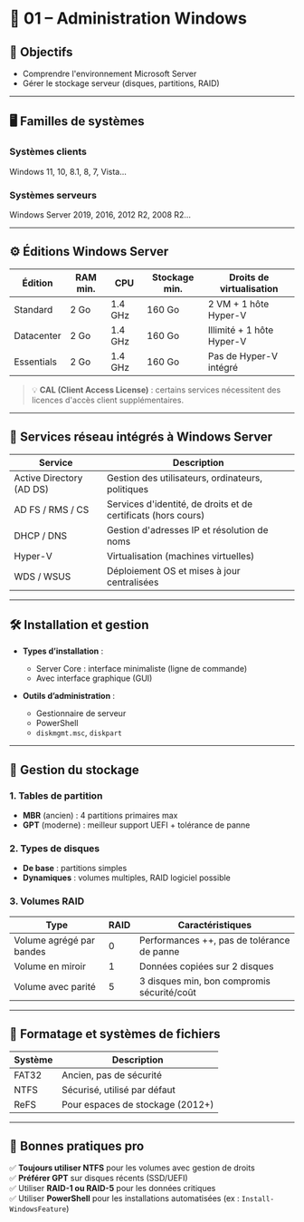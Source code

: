 # 📘 01 – Administration Windows

## 🎯 Objectifs
- Comprendre l'environnement Microsoft Server
- Gérer le stockage serveur (disques, partitions, RAID)

---

## 🖥️ Familles de systèmes
### Systèmes clients
Windows 11, 10, 8.1, 8, 7, Vista...

### Systèmes serveurs
Windows Server 2019, 2016, 2012 R2, 2008 R2…

---

## ⚙️ Éditions Windows Server

| Édition     | RAM min. | CPU       | Stockage min. | Droits de virtualisation      |
|-------------|----------|-----------|---------------|-------------------------------|
| Standard    | 2 Go     | 1.4 GHz   | 160 Go        | 2 VM + 1 hôte Hyper-V         |
| Datacenter  | 2 Go     | 1.4 GHz   | 160 Go        | Illimité + 1 hôte Hyper-V     |
| Essentials  | 2 Go     | 1.4 GHz   | 160 Go        | Pas de Hyper-V intégré        |

> 💡 **CAL (Client Access License)** : certains services nécessitent des licences d'accès client supplémentaires.

---

## 📌 Services réseau intégrés à Windows Server

| Service                  | Description                                               |
|--------------------------|-----------------------------------------------------------|
| Active Directory (AD DS) | Gestion des utilisateurs, ordinateurs, politiques         |
| AD FS / RMS / CS         | Services d'identité, de droits et de certificats (hors cours) |
| DHCP / DNS               | Gestion d'adresses IP et résolution de noms               |
| Hyper-V                  | Virtualisation (machines virtuelles)                      |
| WDS / WSUS               | Déploiement OS et mises à jour centralisées              |

---

## 🛠️ Installation et gestion

- **Types d’installation** :
  - Server Core : interface minimaliste (ligne de commande)
  - Avec interface graphique (GUI)

- **Outils d’administration** :
  - Gestionnaire de serveur
  - PowerShell
  - `diskmgmt.msc`, `diskpart`

---

## 💾 Gestion du stockage

### 1. Tables de partition
- **MBR** (ancien) : 4 partitions primaires max
- **GPT** (moderne) : meilleur support UEFI + tolérance de panne

### 2. Types de disques
- **De base** : partitions simples
- **Dynamiques** : volumes multiples, RAID logiciel possible

### 3. Volumes RAID

| Type                  | RAID | Caractéristiques                                  |
|-----------------------|------|---------------------------------------------------|
| Volume agrégé par bandes | 0    | Performances ++, pas de tolérance de panne       |
| Volume en miroir         | 1    | Données copiées sur 2 disques                    |
| Volume avec parité       | 5    | 3 disques min, bon compromis sécurité/coût       |

---

## 🧩 Formatage et systèmes de fichiers

| Système | Description                   |
|---------|-------------------------------|
| FAT32   | Ancien, pas de sécurité       |
| NTFS    | Sécurisé, utilisé par défaut  |
| ReFS    | Pour espaces de stockage (2012+) |

---

## 🔧 Bonnes pratiques pro

✅ **Toujours utiliser NTFS** pour les volumes avec gestion de droits  
✅ **Préférer GPT** sur disques récents (SSD/UEFI)  
✅ Utiliser **RAID-1 ou RAID-5** pour les données critiques  
✅ Utiliser **PowerShell** pour les installations automatisées (ex : `Install-WindowsFeature`)  
